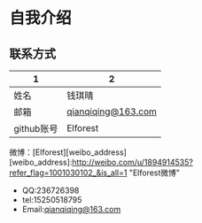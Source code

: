 自我介绍
=======

联系方式
-------

1	|2	
----|----
 姓名 | 钱琪晴 
 邮箱 | qianqiqing@163.com 
 github账号 | Elforest 


微博：[Elforest][weibo_address]
[weibo_address]:http://weibo.com/u/1894914535?refer_flag=1001030102_&is_all=1 "Elforest微博"


* QQ:236726398
* tel:15250518795
* Email:qianqiqing@163.com
